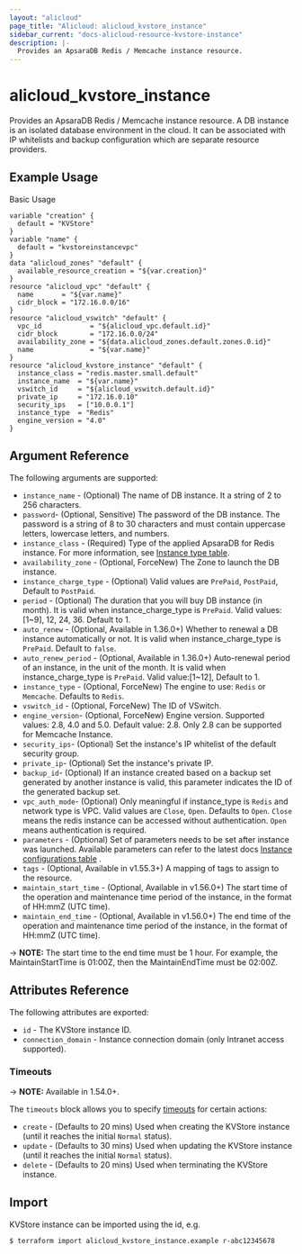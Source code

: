 ```yaml
---
layout: "alicloud"
page_title: "Alicloud: alicloud_kvstore_instance"
sidebar_current: "docs-alicloud-resource-kvstore-instance"
description: |-
  Provides an ApsaraDB Redis / Memcache instance resource.
---
```


# alicloud\_kvstore\_instance

Provides an ApsaraDB Redis / Memcache instance resource. A DB instance is an isolated database environment in the cloud. It can be associated with IP whitelists and backup configuration which are separate resource providers.

## Example Usage

Basic Usage

```
variable "creation" {
  default = "KVStore"
}
variable "name" {
  default = "kvstoreinstancevpc"
}
data "alicloud_zones" "default" {
  available_resource_creation = "${var.creation}"
}
resource "alicloud_vpc" "default" {
  name       = "${var.name}"
  cidr_block = "172.16.0.0/16"
}
resource "alicloud_vswitch" "default" {
  vpc_id            = "${alicloud_vpc.default.id}"
  cidr_block        = "172.16.0.0/24"
  availability_zone = "${data.alicloud_zones.default.zones.0.id}"
  name              = "${var.name}"
}
resource "alicloud_kvstore_instance" "default" {
  instance_class = "redis.master.small.default"
  instance_name  = "${var.name}"
  vswitch_id     = "${alicloud_vswitch.default.id}"
  private_ip     = "172.16.0.10"
  security_ips   = ["10.0.0.1"]
  instance_type  = "Redis"
  engine_version = "4.0"
}
```

## Argument Reference

The following arguments are supported:

* `instance_name` - (Optional) The name of DB instance. It a string of 2 to 256 characters.
* `password`- (Optional, Sensitive) The password of the DB instance. The password is a string of 8 to 30 characters and must contain uppercase letters, lowercase letters, and numbers.
* `instance_class` - (Required) Type of the applied ApsaraDB for Redis instance.
For more information, see [Instance type table](https://www.alibabacloud.com/help/doc-detail/61135.htm).
* `availability_zone` - (Optional, ForceNew) The Zone to launch the DB instance.
* `instance_charge_type` - (Optional) Valid values are `PrePaid`, `PostPaid`, Default to `PostPaid`.
* `period` - (Optional) The duration that you will buy DB instance (in month). It is valid when instance_charge_type is `PrePaid`. Valid values: [1~9], 12, 24, 36. Default to 1.
* `auto_renew` - (Optional, Available in 1.36.0+) Whether to renewal a DB instance automatically or not. It is valid when instance_charge_type is `PrePaid`. Default to `false`.
* `auto_renew_period` - (Optional, Available in 1.36.0+) Auto-renewal period of an instance, in the unit of the month. It is valid when instance_charge_type is `PrePaid`. Valid value:[1~12], Default to 1.
* `instance_type` - (Optional, ForceNew) The engine to use: `Redis` or `Memcache`. Defaults to `Redis`.
* `vswitch_id` - (Optional, ForceNew) The ID of VSwitch.
* `engine_version`- (Optional, ForceNew) Engine version. Supported values: 2.8, 4.0 and 5.0. Default value: 2.8. Only 2.8 can be supported for Memcache Instance.
* `security_ips`- (Optional) Set the instance's IP whitelist of the default security group.
* `private_ip`- (Optional) Set the instance's private IP.
* `backup_id`- (Optional) If an instance created based on a backup set generated by another instance is valid, this parameter indicates the ID of the generated backup set.
* `vpc_auth_mode`- (Optional) Only meaningful if instance_type is `Redis` and network type is VPC. Valid values are `Close`, `Open`. Defaults to `Open`.  `Close` means the redis instance can be accessed without authentication. `Open` means authentication is required.
* `parameters` - (Optional) Set of parameters needs to be set after instance was launched. Available parameters can refer to the latest docs [Instance configurations table](https://www.alibabacloud.com/help/doc-detail/61209.htm) .
* `tags` - (Optional, Available in v1.55.3+) A mapping of tags to assign to the resource.
* `maintain_start_time` - (Optional, Available in v1.56.0+) The start time of the operation and maintenance time period of the instance, in the format of HH:mmZ (UTC time).
* `maintain_end_time` - (Optional, Available in v1.56.0+) The end time of the operation and maintenance time period of the instance, in the format of HH:mmZ (UTC time).

-> **NOTE:** The start time to the end time must be 1 hour. For example, the MaintainStartTime is 01:00Z, then the MaintainEndTime must be 02:00Z.

## Attributes Reference

The following attributes are exported:

* `id` - The KVStore instance ID.
* `connection_domain` - Instance connection domain (only Intranet access supported).

### Timeouts

-> **NOTE:** Available in 1.54.0+.

The `timeouts` block allows you to specify [timeouts](https://www.terraform.io/docs/configuration-0-11/resources.html#timeouts) for certain actions:

* `create` - (Defaults to 20 mins) Used when creating the KVStore instance (until it reaches the initial `Normal` status). 
* `update` - (Defaults to 30 mins) Used when updating the KVStore instance (until it reaches the initial `Normal` status). 
* `delete` - (Defaults to 20 mins) Used when terminating the KVStore instance. 

## Import

KVStore instance can be imported using the id, e.g.

```
$ terraform import alicloud_kvstore_instance.example r-abc12345678
```